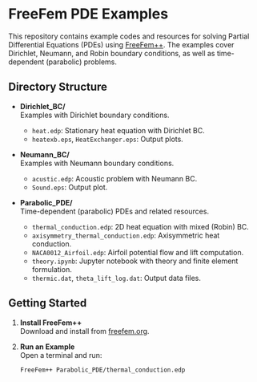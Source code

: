 # FreeFem PDE Examples

This repository contains example codes and resources for solving Partial Differential Equations (PDEs) using [FreeFem++](https://freefem.org/). The examples cover Dirichlet, Neumann, and Robin boundary conditions, as well as time-dependent (parabolic) problems.

## Directory Structure

- **Dirichlet_BC/**  
  Examples with Dirichlet boundary conditions.

  - `heat.edp`: Stationary heat equation with Dirichlet BC.
  - `heatexb.eps`, `HeatExchanger.eps`: Output plots.

- **Neumann_BC/**  
  Examples with Neumann boundary conditions.

  - `acustic.edp`: Acoustic problem with Neumann BC.
  - `Sound.eps`: Output plot.

- **Parabolic_PDE/**  
  Time-dependent (parabolic) PDEs and related resources.
  - `thermal_conduction.edp`: 2D heat equation with mixed (Robin) BC.
  - `axisymmetry_thermal_conduction.edp`: Axisymmetric heat conduction.
  - `NACA0012_Airfoil.edp`: Airfoil potential flow and lift computation.
  - `theory.ipynb`: Jupyter notebook with theory and finite element formulation.
  - `thermic.dat`, `theta_lift_log.dat`: Output data files.

## Getting Started

1. **Install FreeFem++**  
   Download and install from [freefem.org](https://freefem.org/download.html).

2. **Run an Example**  
   Open a terminal and run:
   ```sh
   FreeFem++ Parabolic_PDE/thermal_conduction.edp
   ```
